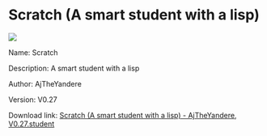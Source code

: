 # Scratch (A smart student with a lisp)

<img src = "https://raw.githubusercontent.com/Arbiter1223/Koukou-Gurashi-Custom-Students/master/Students/Files/Scratch%20(A%20smart%20student%20with%20a%20lisp).png">

Name: Scratch

Description: A smart student with a lisp

Author: AjTheYandere

Version: V0.27

Download link: <a href="https://raw.githubusercontent.com/Arbiter1223/Koukou-Gurashi-Custom-Students/master/Students/Files/Scratch%20(A%20smart%20student%20with%20a%20lisp)%20-%20AjTheYandere%2C%20V0.27.student">Scratch (A smart student with a lisp) - AjTheYandere, V0.27.student</a>
